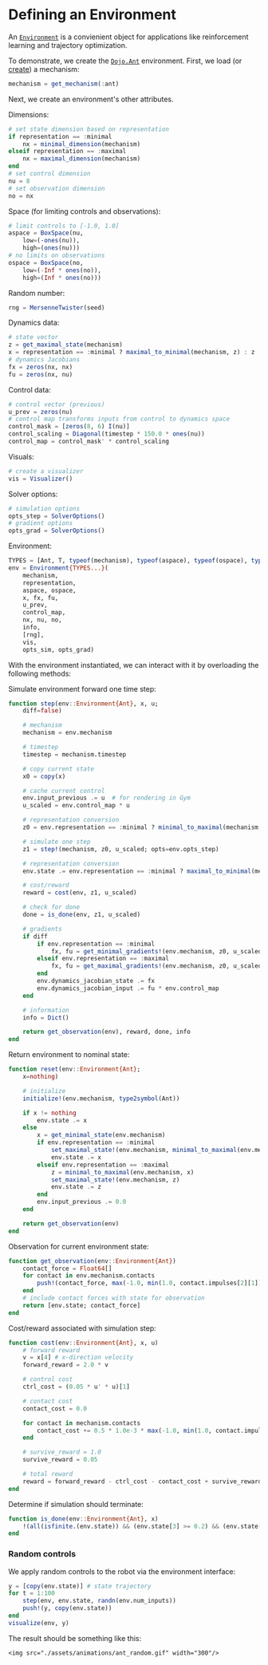 # Defining an Environment

An [`Environment`](@ref) is a convienient object for applications like reinforcement learning and trajectory optimization. 

To demonstrate, we create the [`Dojo.Ant`](@ref) environment. First, we load (or [create](define_mechanism.md)) a mechanism:

```julia 
mechanism = get_mechanism(:ant) 
```

Next, we create an environment's other attributes.

Dimensions:
```julia
# set state dimension based on representation
if representation == :minimal
    nx = minimal_dimension(mechanism)
elseif representation == :maximal
    nx = maximal_dimension(mechanism)
end
# set control dimension
nu = 8
# set observation dimension
no = nx
```

Space (for limiting controls and observations):
```julia
# limit controls to [-1.0, 1.0]
aspace = BoxSpace(nu, 
    low=(-ones(nu)), 
    high=(ones(nu)))
# no limits on observations
ospace = BoxSpace(no, 
    low=(-Inf * ones(no)), 
    high=(Inf * ones(no)))
```

Random number:
```julia
rng = MersenneTwister(seed)
```

Dynamics data:
```julia
# state vector
z = get_maximal_state(mechanism)
x = representation == :minimal ? maximal_to_minimal(mechanism, z) : z
# dynamics Jacobians
fx = zeros(nx, nx)
fu = zeros(nx, nu)
```

Control data: 
```julia
# control vector (previous)
u_prev = zeros(nu)
# control map transforms inputs from control to dynamics space
control_mask = [zeros(8, 6) I(nu)]
control_scaling = Diagonal(timestep * 150.0 * ones(nu))
control_map = control_mask' * control_scaling
```

Visuals: 
```julia 
# create a visualizer
vis = Visualizer() 
```

Solver options: 
```julia
# simulation options 
opts_step = SolverOptions()
# gradient options
opts_grad = SolverOptions() 
```

Environment:
```julia
TYPES = [Ant, T, typeof(mechanism), typeof(aspace), typeof(ospace), typeof(info)]
env = Environment{TYPES...}(
    mechanism, 
    representation, 
    aspace, ospace,
    x, fx, fu,
    u_prev, 
    control_map,
    nx, nu, no,
    info,
    [rng], 
    vis,
    opts_sim, opts_grad)
```

With the environment instantiated, we can interact with it by overloading the following methods: 

Simulate environment forward one time step:
```julia
function step(env::Environment{Ant}, x, u; 
    diff=false)

    # mechanism
    mechanism = env.mechanism

    # timestep 
    timestep = mechanism.timestep

    # copy current state
    x0 = copy(x)

    # cache current control
    env.input_previous .= u  # for rendering in Gym
	u_scaled = env.control_map * u

    # representation conversion
    z0 = env.representation == :minimal ? minimal_to_maximal(mechanism, x0) : x0

    # simulate one step
    z1 = step!(mechanism, z0, u_scaled; opts=env.opts_step)

    # representation conversion
    env.state .= env.representation == :minimal ? maximal_to_minimal(mechanism, z1) : z1

    # cost/reward
    reward = cost(env, z1, u_scaled)

    # check for done
    done = is_done(env, z1, u_scaled)

    # gradients
    if diff
        if env.representation == :minimal
            fx, fu = get_minimal_gradients!(env.mechanism, z0, u_scaled, opts=env.opts_grad)
        elseif env.representation == :maximal
            fx, fu = get_maximal_gradients!(env.mechanism, z0, u_scaled, opts=env.opts_grad)
        end
        env.dynamics_jacobian_state .= fx
        env.dynamics_jacobian_input .= fu * env.control_map
    end

    # information
    info = Dict()

    return get_observation(env), reward, done, info
end
```

Return environment to nominal state:
```julia
function reset(env::Environment{Ant}; 
    x=nothing)

    # initialize
    initialize!(env.mechanism, type2symbol(Ant))

    if x != nothing
        env.state .= x
    else
        x = get_minimal_state(env.mechanism)
        if env.representation == :minimal
            set_maximal_state!(env.mechanism, minimal_to_maximal(env.mechanism, x))
            env.state .= x
        elseif env.representation == :maximal
            z = minimal_to_maximal(env.mechanism, x)
            set_maximal_state!(env.mechanism, z)
            env.state .= z
        end
        env.input_previous .= 0.0
    end

    return get_observation(env)
end
```

Observation for current environment state:
```julia
function get_observation(env::Environment{Ant})
    contact_force = Float64[]
    for contact in env.mechanism.contacts
        push!(contact_force, max(-1.0, min(1.0, contact.impulses[2][1])))
    end
    # include contact forces with state for observation
    return [env.state; contact_force]
end
```

Cost/reward associated with simulation step:
```julia 
function cost(env::Environment{Ant}, x, u)
    # forward reward
    v = x[4] # x-direction velocity
    forward_reward = 2.0 * v

    # control cost
	ctrl_cost = (0.05 * u' * u)[1]

    # contact cost
    contact_cost = 0.0

    for contact in mechanism.contacts
        contact_cost += 0.5 * 1.0e-3 * max(-1.0, min(1.0, contact.impulses[2][1]))^2.0
    end

	# survive_reward = 1.0
    survive_reward = 0.05

    # total reward
    reward = forward_reward - ctrl_cost - contact_cost + survive_reward
end
```

Determine if simulation should terminate:
```julia 
function is_done(env::Environment{Ant}, x) 
    !(all(isfinite.(env.state)) && (env.state[3] >= 0.2) && (env.state[3] <= 1.0))
end
```

### Random controls

We apply random controls to the robot via the environment interface:
```julia
y = [copy(env.state)] # state trajectory
for t = 1:100
    step(env, env.state, randn(env.num_inputs))
    push!(y, copy(env.state)) 
end
visualize(env, y)
```

The result should be something like this:
```@raw html
<img src="./assets/animations/ant_random.gif" width="300"/>
```
